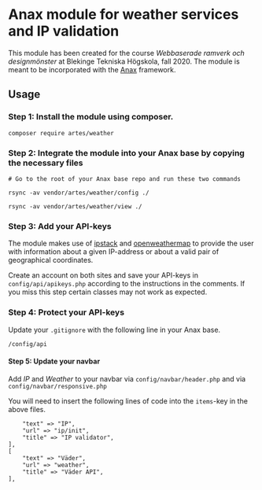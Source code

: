 Anax module for weather services and IP validation
==================================================

This module has been created for the course *Webbaserade ramverk och designmönster* at Blekinge Tekniska Högskola, fall 2020. The module is meant to be incorporated with the [Anax](https://github.com/canax/anax-ramverk1-me) framework.

## Usage

### Step 1: Install the module using composer.

`composer require artes/weather`

### Step 2: Integrate the module into your Anax base by copying the necessary files

`# Go to the root of your Anax base repo and run these two commands`

`rsync -av vendor/artes/weather/config ./`

`rsync -av vendor/artes/weather/view ./`

### Step 3: Add your API-keys

The module makes use of [ipstack](https://ipstack.com/) and [openweathermap](https://openweathermap.org/) to provide the user with information about a given IP-address or about a valid pair of geographical coordinates.

Create an account on both sites and save your API-keys in `config/api/apikeys.php` according to the instructions in the comments. If you miss this step certain classes may not work as expected.

### Step 4: Protect your API-keys

Update your `.gitignore` with the following line in your Anax base.

`/config/api`

#### Step 5: Update your navbar

Add *IP* and *Weather* to your navbar via `config/navbar/header.php` and via `config/navbar/responsive.php`

You will need to insert the following lines of code into the `items`-key in the above files.

```[
    "text" => "IP",
    "url" => "ip/init",
    "title" => "IP validator",
],
[
    "text" => "Väder",
    "url" => "weather",
    "title" => "Väder API",
],
```
